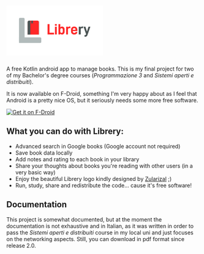 <h1 align=left>
<img src="LibreryDocs/Logo/horizontal.png" width=50%>
</h1>

A free Kotlin android app to manage books.
This is my final project for two of my Bachelor's degree courses (_Programmazione 3_ and _Sistemi aperti e distribuiti_).

It is now available on F-Droid, something I'm very happy about as I feel that Android is a pretty nice OS, but it seriously needs some more free software.

[<img src="https://f-droid.org/badge/get-it-on.png"
      alt="Get it on F-Droid"
      height="80">](https://f-droid.org/en/packages/com.example.harisont.librery/)


## What you can do with Librery:
- Advanced search in Google books (Google account not required)
- Save book data locally
- Add notes and rating to each book in your library
- Share your thoughts about books you're reading with other users (in a very basic way)
- Enjoy the beautiful Librery logo kindly designed by [Zularizal](https://github.com/zularizal) ;)
- Run, study, share and redistribute the code... cause it's free software!

## Documentation
This project is somewhat documented, but at the moment the documentation is not exhaustive and in Italian, as it was written in order to pass the _Sistemi aperti e distribuiti_ course in my local uni and just focuses on the networking aspects. Still, you can download in pdf format since release 2.0.

